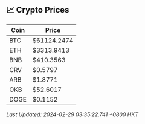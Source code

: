 ## 📈 Crypto Prices

| Coin | Price |
| ---- | ----- |
| BTC | $61124.2474 |
| ETH | $3313.9413 |
| BNB | $410.3563 |
| CRV | $0.5797 |
| ARB | $1.8771 |
| OKB | $52.6017 |
| DOGE | $0.1152 |

_Last Updated: 2024-02-29 03:35:22.741 +0800 HKT_